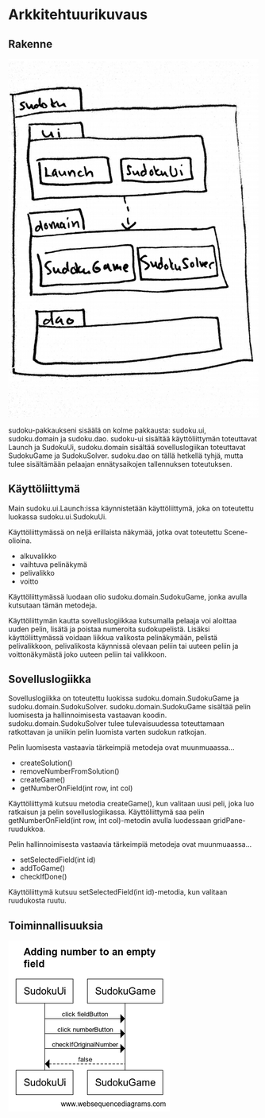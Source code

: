 # Arkkitehtuurikuvaus

## Rakenne

<img src="kaavio.jpg" alt="drawing" width="600"/>

sudoku-pakkaukseni sisäälä on kolme pakkausta: sudoku.ui, sudoku.domain ja sudoku.dao. sudoku-ui sisältää käyttöliittymän toteuttavat Launch ja SudokuUi, sudoku.domain sisältää sovelluslogiikan toteuttavat SudokuGame ja SudokuSolver. sudoku.dao on tällä hetkellä tyhjä, mutta tulee sisältämään pelaajan ennätysaikojen tallennuksen toteutuksen.

## Käyttöliittymä

Main sudoku.ui.Launch:issa käynnistetään käyttöliittymä, joka on toteutettu luokassa sudoku.ui.SudokuUi.

Käyttöliittymässä on neljä erillaista näkymää, jotka ovat toteutettu Scene-olioina.
- alkuvalikko
- vaihtuva pelinäkymä
- pelivalikko
- voitto

Käyttöliittymässä luodaan olio sudoku.domain.SudokuGame, jonka avulla kutsutaan tämän metodeja.

Käyttöliittymän kautta sovelluslogiikkaa kutsumalla pelaaja voi aloittaa uuden pelin, lisätä ja poistaa numeroita sudokupelistä. Lisäksi käyttöliittymässä voidaan liikkua valikosta pelinäkymään, pelistä pelivalikkoon, pelivalikosta käynnissä olevaan peliin tai uuteen peliin ja voittonäkymästä joko uuteen peliin tai valikkoon.

## Sovelluslogiikka

Sovelluslogiikka on toteutettu luokissa sudoku.domain.SudokuGame ja sudoku.domain.SudokuSolver. sudoku.domain.SudokuGame sisältää pelin luomisesta ja hallinnoimisesta vastaavan koodin. sudoku.domain.SudokuSolver tulee tulevaisuudessa toteuttamaan ratkottavan ja uniikin pelin luomista varten sudokun ratkojan. 

Pelin luomisesta vastaavia tärkeimpiä metodeja ovat muunmuaassa...
- createSolution()
- removeNumberFromSolution()
- createGame()
- getNumberOnField(int row, int col)

Käyttöliittymä kutsuu metodia createGame(), kun valitaan uusi peli, joka luo ratkaisun ja pelin sovelluslogiikassa. Käyttöliittymä saa pelin getNumberOnField(int row, int col)-metodin avulla luodessaan gridPane-ruudukkoa.

Pelin hallinnoimisesta vastaavia tärkeimpiä metodeja ovat muunmuaassa...
- setSelectedField(int id)
- addToGame()
- checkIfDone()

Käyttöliittymä kutsuu setSelectedField(int id)-metodia, kun valitaan ruudukosta ruutu. 

## Toiminnallisuuksia

![Sekvenssikaavio](OhteSudoku_addingNumbers.png)
